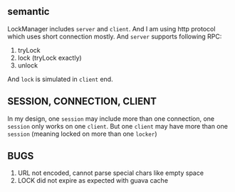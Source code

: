 ## semantic
LockManager includes `server` and `client`. And I am using http protocol which uses short connection mostly.
And `server` supports following RPC:
1. tryLock
2. lock  (tryLock exactly)
3. unlock

And `lock` is simulated in `client` end.

## SESSION, CONNECTION, CLIENT
In my design, one `session` may include more than one connection, one `session` only works on one `client`. But one `client`
may have more than one `session` (meaning locked on more than one `locker`)
 

## BUGS
1. URL not encoded, cannot parse special chars like empty space
2. LOCK did not expire as expected with guava cache
